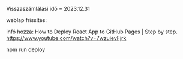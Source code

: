 Visszaszámlálási idő = 2023.12.31 

weblap frissítés:

infó hozzá:
How to Deploy React App to GitHub Pages | Step by step.
https://www.youtube.com/watch?v=7wzuievFjrk


npm run deploy